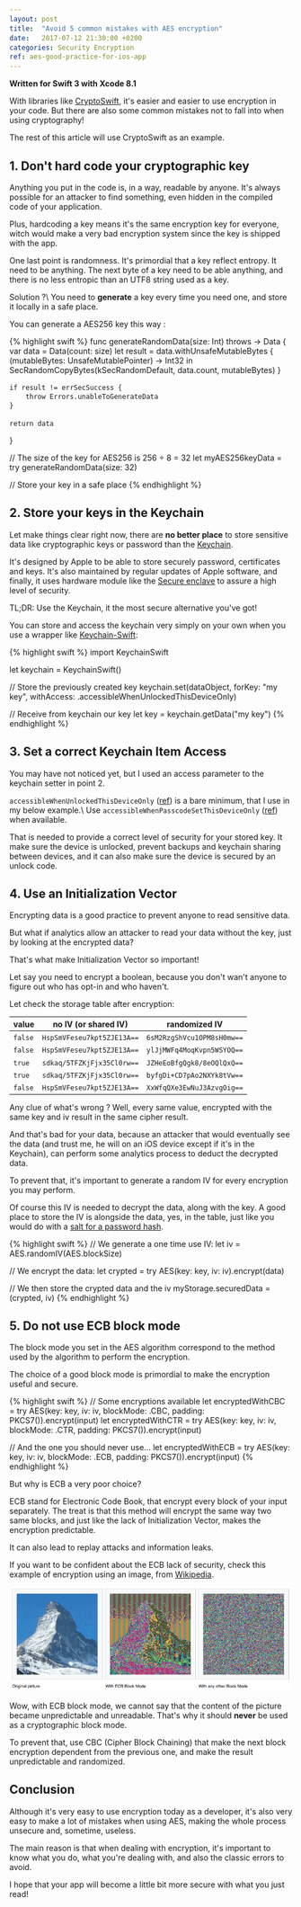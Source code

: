 ```yaml
---
layout: post
title:  "Avoid 5 common mistakes with AES encryption"
date:   2017-07-12 21:30:00 +0200
categories: Security Encryption
ref: aes-good-practice-for-ios-app
---
```


**Written for Swift 3 with Xcode 8.1**

With libraries like [CryptoSwift][crypto-swift-github], it's easier and easier to
use encryption in your code. But there are also some common mistakes not to fall
into when using cryptography!

The rest of this article will use CryptoSwift as an example.

## 1. Don't hard code your cryptographic key

Anything you put in the code is, in a way, readable by anyone. It's always possible
for an attacker to find something, even hidden in the compiled code of your application.

Plus, hardcoding a key means it's the same encryption key for everyone, witch would
make a very bad encryption system since the key is shipped with the app.

One last point is randomness. It's primordial that a key reflect entropy.
It need to be anything. The next byte of a key need to be able anything, and there
is no less entropic than an UTF8 string used as a key.

Solution ?\\
You need to **generate** a key every time you need one, and store it locally in a safe place.

You can generate a AES256 key this way :

{% highlight swift %}
func generateRandomData(size: Int) throws -> Data {
    var data = Data(count: size)
    let result = data.withUnsafeMutableBytes {
        (mutableBytes: UnsafeMutablePointer<UInt8>) -> Int32 in
        SecRandomCopyBytes(kSecRandomDefault, data.count, mutableBytes)
    }

    if result != errSecSuccess {
        throw Errors.unableToGenerateData
    }

    return data
}

// The size of the key for AES256 is 256 ÷ 8 = 32
let myAES256keyData = try generateRandomData(size: 32)

// Store your key in a safe place
{% endhighlight %}

## 2. Store your keys in the Keychain

Let make things clear right now, there are **no better place** to store sensitive
data like cryptographic keys or password than the [Keychain][keychain-doc].

It's designed by Apple to be able to store securely password, certificates and keys.
It's also maintained by regular updates of Apple software, and finally, it uses hardware
module like the [Secure enclave][secure-enclave] to assure a high level of security.

TL;DR: Use the Keychain, it the most secure alternative you've got!

You can store and access the keychain very simply on your own when you use a wrapper like [Keychain-Swift][keychain-swift]:

{% highlight swift %}
import KeychainSwift

let keychain = KeychainSwift()

// Store the previously created key
keychain.set(dataObject, forKey: "my key", withAccess: .accessibleWhenUnlockedThisDeviceOnly)

// Receive from keychain our key
let key = keychain.getData("my key")
{% endhighlight %}

## 3. Set a correct Keychain Item Access

You may have not noticed yet, but I used an access parameter to the keychain setter in point 2.

`accessibleWhenUnlockedThisDeviceOnly` ([ref][when-unlocked]) is a bare minimum, that I use in my below example.\\
Use `accessibleWhenPasscodeSetThisDeviceOnly` ([ref][when-password-set]) when available.

That is needed to provide a correct level of security for your stored key.
It make sure the device is unlocked, prevent backups and keychain sharing between
devices, and it can also make sure the device is secured by an unlock code.

## 4. Use an Initialization Vector

Encrypting data is a good practice to prevent anyone to read sensitive data.

But what if analytics allow an attacker to read your data without the key, just
by looking at the encrypted data?

That's what make Initialization Vector so important!

Let say you need to encrypt a boolean, because you don't wan't anyone to figure out
who has opt-in and who haven't.

Let check the storage table after encryption:

 value   | no IV (or shared IV)       | randomized IV
---------|----------------------------|----------------------------
 `false` | `HspSmVFeseu7kpt5ZJE13A==` | `6sM2RzgShVcu1OPM8sH0mw==`
 `false` | `HspSmVFeseu7kpt5ZJE13A==` | `ylJjMWFq4MoqKvpn5WSYOQ==`
 `true`  | `sdkaq/5TFZKjFjx35Cl0rw==` | `JZHeEoBfgQgk8/8eOQlQxQ==`
 `true`  | `sdkaq/5TFZKjFjx35Cl0rw==` | `byfgDi+CD7pAo2NXYk8tVw==`
 `false` | `HspSmVFeseu7kpt5ZJE13A==` | `XxWfqQXe3EwNuJ3AzvgOig==`

Any clue of what's wrong ?
Well, every same value, encrypted with the same key and iv result in the same cipher result.

And that's bad for your data, because an attacker that would eventually see the data
(and trust me, he will on an iOS device except if it's in the Keychain), can perform
some analytics process to deduct the decrypted data.

To prevent that, it's important to generate a random IV for every encryption you
may perform.

Of course this IV is needed to decrypt the data, along with the key.
A good place to store the IV is alongside the data, yes, in the table, just like you would
do with a [salt for a password hash][password-salt].

{% highlight swift %}
// We generate a one time use IV:
let iv = AES.randomIV(AES.blockSize)

// We encrypt the data:
let crypted = try AES(key: key, iv: iv).encrypt(data)

// We then store the crypted data and the iv
myStorage.securedData = (crypted, iv)
{% endhighlight %}

## 5. Do not use ECB block mode

The block mode you set in the AES algorithm correspond to the method used by the
algorithm to perform the encryption.

The choice of a good block mode is primordial to make the encryption useful and
secure.

{% highlight swift %}
// Some encryptions available
let encryptedWithCBC = try AES(key: key, iv: iv, blockMode: .CBC, padding: PKCS7()).encrypt(input)
let encryptedWithCTR = try AES(key: key, iv: iv, blockMode: .CTR, padding: PKCS7()).encrypt(input)

// And the one you should never use...
let encryptedWithECB = try AES(key: key, iv: iv, blockMode: .ECB, padding: PKCS7()).encrypt(input)
{% endhighlight %}

But why is ECB a very poor choice?

ECB stand for Electronic Code Book, that encrypt every block of your input separately.
The treat is that this method will encrypt the same way two same blocks, and just
like the lack of Initialization Vector, makes the encryption predictable.

It can also lead to replay attacks and information leaks.

If you want to be confident about the ECB lack of security, check this example
of encryption using an image, from [Wikipedia][ecb-wikipedia].

![Illustration of ECB lack of security with a picture encryption][ecb-picture]

Wow, with ECB block mode, we cannot say that the content of the picture became
unpredictable and unreadable. That's why it should **never** be used as a cryptographic
block mode.

To prevent that, use CBC (Cipher Block Chaining) that make the next block encryption
dependent from the previous one, and make the result unpredictable and randomized.

## Conclusion

Although it's very easy to use encryption today as a developer, it's also very easy
to make a lot of mistakes when using AES, making the whole process unsecure and,
sometime, useless.

The main reason is that when dealing with encryption, it's important to know what you do,
what you're dealing with, and also the classic errors to avoid.

I hope that your app will become a little bit more secure with what you just read!

[crypto-swift-github]: https://github.com/krzyzanowskim/CryptoSwift
[keychain-doc]: https://developer.apple.com/documentation/security/keychain_services
[secure-enclave]: https://www.quora.com/What-is-Apple’s-new-Secure-Enclave-and-why-is-it-important
[keychain-swift]: https://github.com/evgenyneu/keychain-swift
[when-unlocked]: https://developer.apple.com/documentation/security/ksecattraccessiblewhenunlockedthisdeviceonly
[when-password-set]: https://developer.apple.com/documentation/security/ksecattraccessiblewhenpasscodesetthisdeviceonly
[ecb-wikipedia]: https://en.wikipedia.org/wiki/Block_cipher_mode_of_operation
[ecb-picture]: /assets/ios/crypto-practices/ECB.png
[password-salt]: https://en.wikipedia.org/wiki/Salt_(cryptography)
